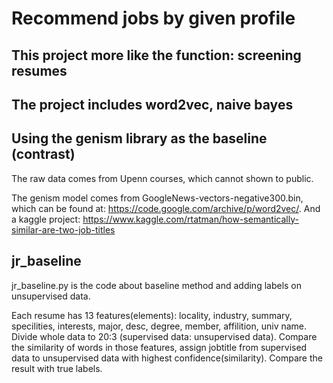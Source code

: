 # Recommend jobs by given profile
## This project more like the function: screening resumes
## The project includes word2vec, naive bayes
## Using the genism library as the baseline (contrast)

The raw data comes from Upenn courses, which cannot shown to public.

The genism model comes from GoogleNews-vectors-negative300.bin, which can be found at: https://code.google.com/archive/p/word2vec/. And a kaggle project: https://www.kaggle.com/rtatman/how-semantically-similar-are-two-job-titles

## jr_baseline
jr_baseline.py is the code about baseline method and adding labels on unsupervised data.

Each resume has 13 features(elements): locality, industry, summary, specilities, interests, major, desc, degree, member, affilition, univ name. 
Divide whole data to 20:3 (supervised data: unsupervised data). Compare the similarity of words in those features, assign jobtitle from supervised data to unsupervised data with highest confidence(similarity).
Compare the result with true labels.

##
